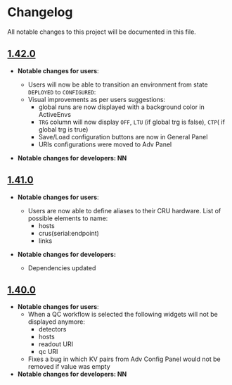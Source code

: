 # Changelog

All notable changes to this project will be documented in this file.

## [1.42.0](https://github.com/AliceO2Group/WebUi/releases/tag/%40aliceo2%2Fcontrol%401.42.0)
* __Notable changes for users__:
  * Users will now be able to transition an environment from state `DEPLOYED` to `CONFIGURED`:
  * Visual improvements as per users suggestions:
    * global runs are now displayed with a background color in ActiveEnvs
    * `TRG` column will now display `OFF`, `LTU` (if global trg is false), `CTP`( if global trg is true)
    * Save/Load configuration buttons are now in General Panel
    * URIs configurations were moved to Adv Panel

* __Notable changes for developers: NN__
## [1.41.0](https://github.com/AliceO2Group/WebUi/releases/tag/%40aliceo2%2Fcontrol%401.41.0)
* __Notable changes for users__:
  * Users are now able to define aliases to their CRU hardware. List of possible elements to name:
    * hosts
    * crus(serial:endpoint)
    * links

* __Notable changes for developers:__
  * Dependencies updated

## [1.40.0](https://github.com/AliceO2Group/WebUi/releases/tag/%40aliceo2%2Fcontrol%401.40.0)
* __Notable changes for users__:
  * When a QC workflow is selected the following widgets will not be displayed anymore:
    * detectors
    * hosts
    * readout URI
    * qc URI
  * Fixes a bug in which KV pairs from Adv Config Panel would not be removed if value was empty
* __Notable changes for developers: NN__